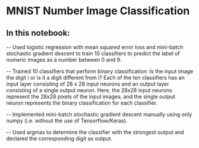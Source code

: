 # MNIST Number Image Classification


## In this notebook:
-- Used logistic regression with mean squared error loss and mini-batch stochastic gradient descent to train 10 classifiers to predict the label of numeric images as a number between 0 and 9.

-- Trained 10 classifiers that perform binary classification: Is the input image the digit i or is it a digit different from i? Each of the ten classifiers has an input layer consisting of 28 x 28 input neurons and an output layer consisting of a single output neuron. Here, the 28x28 input neurons represent the 28x28 pixels of the input images, and the single output neuron represents the binary classification for each classifier.

-- Implemented mini-batch stochastic gradient descent manually using only numpy (i.e. without the use of Tensorflow/Keras).

-- Used argmax to determine the classifier with the strongest output and declared the corresponding digit as output.
